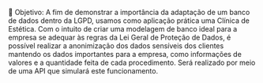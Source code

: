 🎯 Objetivo:
A fim de demonstrar a importância da adaptação de um banco de dados dentro da LGPD, usamos como aplicação prática uma Clínica de Estética.
Com o intuito de criar uma modelagem de banco ideal para a empresa se adequar às regras da Lei Geral de Proteção de Dados, é possível realizar a anonimização dos dados sensíveis dos clientes mantendo os dados importantes para a empresa, como informações de valores e a quantidade feita de cada procedimento. Será realizado por meio de uma API que simulará este funcionamento.
